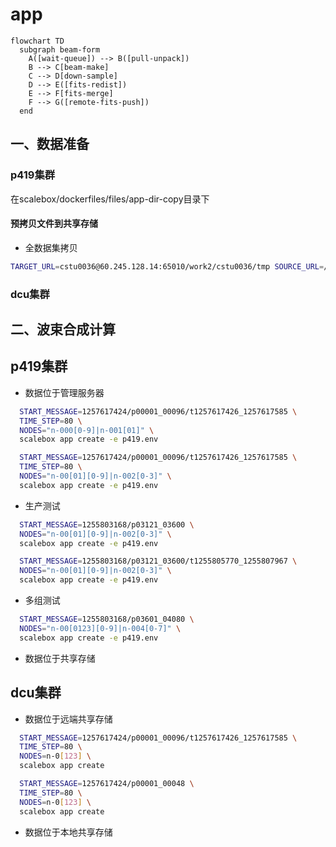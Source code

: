 # app

```mermaid
flowchart TD
  subgraph beam-form
    A([wait-queue]) --> B([pull-unpack])
    B --> C[beam-make]
    C --> D[down-sample]
    D --> E([fits-redist])
    E --> F[fits-merge]
    F --> G([remote-fits-push])
  end
```

## 一、数据准备

### p419集群

在scalebox/dockerfiles/files/app-dir-copy目录下

#### 预拷贝文件到共享存储
- 全数据集拷贝

```sh
TARGET_URL=cstu0036@60.245.128.14:65010/work2/cstu0036/tmp SOURCE_URL=/data2/mydata/mwa/tar DIR_NAME=1255803168 scalebox app create
```
### dcu集群

## 二、波束合成计算

## p419集群

- 数据位于管理服务器

```sh
  START_MESSAGE=1257617424/p00001_00096/t1257617426_1257617585 \
  TIME_STEP=80 \
  NODES="n-000[0-9]|n-001[01]" \
  scalebox app create -e p419.env
```

```sh
  START_MESSAGE=1257617424/p00001_00096/t1257617426_1257617585 \
  TIME_STEP=80 \
  NODES="n-00[01][0-9]|n-002[0-3]" \
  scalebox app create -e p419.env
```

- 生产测试
```sh
  START_MESSAGE=1255803168/p03121_03600 \
  NODES="n-00[01][0-9]|n-002[0-3]" \
  scalebox app create -e p419.env
```

```sh
  START_MESSAGE=1255803168/p03121_03600/t1255805770_1255807967 \
  NODES="n-00[01][0-9]|n-002[0-3]" \
  scalebox app create -e p419.env
```
- 多组测试
```sh
  START_MESSAGE=1255803168/p03601_04080 \
  NODES="n-00[0123][0-9]|n-004[0-7]" \
  scalebox app create -e p419.env
```

- 数据位于共享存储

## dcu集群

- 数据位于远端共享存储

```sh
  START_MESSAGE=1257617424/p00001_00096/t1257617426_1257617585 \
  TIME_STEP=80 \
  NODES=n-0[123] \
  scalebox app create
```

```sh
  START_MESSAGE=1257617424/p00001_00048 \
  TIME_STEP=80 \
  NODES=n-0[123] \
  scalebox app create
```

- 数据位于本地共享存储

